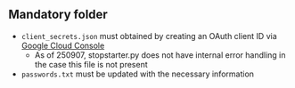 ## Mandatory folder
* `client_secrets.json` must obtained by creating an OAuth client ID via [Google Cloud Console](https://console.cloud.google.com/apis/credentials)
  * As of 250907, stopstarter.py does not have internal error handling in the case this file is not present
* `passwords.txt` must be updated with the necessary information
